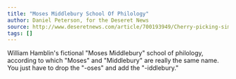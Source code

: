 ```yaml
---
title: "Moses Middlebury School Of Philology"
author: Daniel Peterson, for the Deseret News
source: http://www.deseretnews.com/article/700193949/Cherry-picking-similarities-a-powerful-way-to-mislead.html
tags: []
---
```


William Hamblin's fictional "Moses Middlebury" school of philology, according to which "Moses" and "Middlebury" are really the same name. You just have to drop the "-oses" and add the "-iddlebury."
